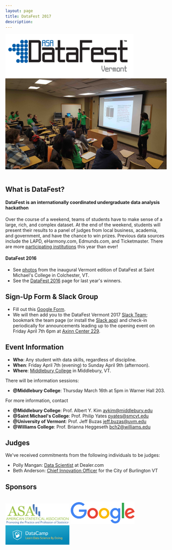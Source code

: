 ```yaml
---
layout: page
title: DataFest 2017
description: 
---
```


<img src="DataFestVermont.png" alt="Drawing" style="width: 400px;"/>

<center><img src="photos/DataFest2016.jpg" alt="Drawing" style="width: 600px;"/></center>

<br>

## What is DataFest?

#### DataFest is an internationally coordinated undergraduate data analysis hackathon

Over the course of a weekend, teams of students have to make sense of a large, 
rich, and complex dataset. At the end of the weekend, students will present 
their results to a panel of judges from local business, academia, and 
government, and have the chance to win prizes. Previous data sources include the
LAPD, eHarmony.com, Edmunds.com, and Ticketmaster. There are more <a target="_blank" class="page-link" 
href="https://docs.google.com/spreadsheets/d/12jMbdRrfTdKU9v_TJZl0xmVzChUkXDdqRUSvp-l7Si0/edit">participating
institutions</a> this year than ever!

#### DataFest 2016

* See <a target="_blank" class="page-link"
href="https://goo.gl/photos/UCRw6VLeGtLrPhLM6">photos</a> from the inaugural Vermont edition of
DataFest at Saint Michael's College in Colchester, VT.
* See the <a target="_blank" class="page-link" href="DataFest2016.html">DataFest 2016</a> page for last year's winners.

<!--
Read a <a
href="http://fivethirtyeight.com/datalab/the-students-most-likely-to-take-our-jobs/"
target="_blank">FiveThirtyEight.com article</a> on the 2014 edition.
-->

## Sign-Up Form & Slack Group

* Fill out this <a target="_blank" class="page-link" href="https://docs.google.com/forms/d/1tIZxRyG287lN_o1Er1_SW1zOn2-PYxOI2TV-hgNyLss/edit">Google Form</a>.
* We will then add you to the DataFest Vermont 2017 <a target="_blank" class="page-link" href="https://datafestvermont2017.slack.com">Slack Team</a>; bookmark the team page (or install the <a target="_blank" class="page-link" href="https://slack.com/downloads/">Slack app</a>) and check-in periodically for announcements leading up to the opening event on Friday April 7th 6pm at <a target="_blank" class="page-link" href="https://www.google.com/maps/place/Axinn+Center+at+Starr+Library,+Middlebury,+VT+05753/">Axinn Center 229</a>. 



## Event Information

* **Who**: Any student with data skills, regardless of discipline.
* **When**: Friday April 7th (evening) to Sunday April 9th (afternoon).
* **Where**: <a target="_blank" class="page-link" href="https://www.google.com/maps/place/Middlebury+College/">Middlebury College</a> in Middlebury, VT.

There will be information sessions:

* **@Middlebury College**: Thursday March 16th at 5pm in Warner Hall 203.

For more information, contact

* **@Middlebury College**: Prof. Albert Y. Kim <a href="mailto:aykim@middlebury.edu">aykim@middlebury.edu</a>
* **@Saint Michael's College**: Prof. Philip Yates <a href="mailto:pyates@smcvt.edu">pyates@smcvt.edu</a>
* **@University of Vermont**: Prof. Jeff Buzas <a href="mailto:jeff.buzas@uvm.edu">jeff.buzas@uvm.edu</a>
* **@Williams College**: Prof. Brianna Heggeseth <a href="mailto:bch2@williams.edu">bch2@williams.edu</a>

## Judges

We've received commitments from the following individuals to be judges: 

* Polly Mangan: <a target="_blank" class="page-link" href="https://www.linkedin.com/in/polly-ramsey-mangan-a0bb6090/">Data Scientist</a> at Dealer.com
* Beth Anderson: <a target="_blank" class="page-link" href="http://www.sevendaysvt.com/OffMessage/archives/2015/05/14/burlington-mayor-appoints-chief-innovation-officer">Chief Innovation Officer</a> for the City of Burlington VT




## Sponsors

<br>

<img src="sponsors/ASA.png" alt="Drawing" style="width: 200px;"/>
<img src="sponsors/google.png" alt="Drawing" style="width: 200px;"/>   
<img src="sponsors/DataCamp2017.png" alt="Drawing" style="width: 200px;"/>    

<!--
<img src="sponsors/middlebury.png" alt="Drawing" style="width: 200px;"/>
<img src="datacamp.png" alt="Drawing" style="width: 200px;"/>
<img src="Rstudio.png" alt="Drawing" style="width: 200px;"/>
-->

<script>
  (function(i,s,o,g,r,a,m){i['GoogleAnalyticsObject']=r;i[r]=i[r]||function(){
  (i[r].q=i[r].q||[]).push(arguments)},i[r].l=1*new Date();a=s.createElement(o),
  m=s.getElementsByTagName(o)[0];a.async=1;a.src=g;m.parentNode.insertBefore(a,m)
  })(window,document,'script','https://www.google-analytics.com/analytics.js','ga');

  ga('create', 'UA-92959004-1', 'auto');
  ga('send', 'pageview');

</script>